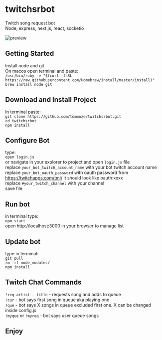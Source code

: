 # twitchsrbot
Twitch song request bot\
Node, express, next.js, react, socketio

![preview](https://user-images.githubusercontent.com/33844718/52884762-960fd500-3177-11e9-8654-f243cc06584a.png)

## Getting Started
Install node and git\
On macos open terminal and paste:\
`/usr/bin/ruby -e "$(curl -fsSL https://raw.githubusercontent.com/Homebrew/install/master/install)"` \
`brew install node git`

## Download and Install Project
In terminal paste:\
`git clone https://github.com/tommoze/twitchsrbot.git`\
`cd twitchsrbot`\
`npm install`

## Configure Bot
type:\
`open login.js`\
or navigate in your explorer to project and open `login.js` file\
replace `your_bot_twitch_account_name` with your bot twitch account name\
replace `your_bot_oauth_password` with oauth password from https://twitchapps.com/tmi/ it should look like oauth:xxxx\
replace `#your_twitch_channel` with your channel\
save file

## Run bot
in terminal type:\
`npm start`\
open http://localhost:3000 in your browser to manage list

## Update bot
type in terminal:\
`git pull`\
`rm -rf node_modules/`\
`npm install`

## Twitch Chat Commands
`!req artist - title` - requests song and adds to queue\
`!cur` - bot says first song in queue aka playing one\
`!que` - bot says X songs in queue excluded first one. X can be changed inside config.js\
`!myque` or `!myreq` - bot says user queue songs

## Enjoy
